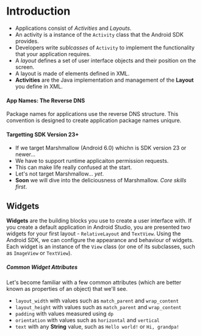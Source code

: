 
# Introduction

* Applications consist of *Activities* and *Layouts*. 
* An activity is a instance of the `Activity` class that the Android SDK provides. 
* Developers write _sublcasses_ of `Activity` to implement the functionality that your application requires. 
* A _layout_ defines a set of user interface objects and their position on the screen.
* A layout is made of elements defined in XML.
* **Activities** are the Java implementation and management of the **Layout** you define in XML.

#### App Names: The Reverse DNS

Package names for applications use the reverse DNS structure. This convention is designed to create application package names uniqure.

#### Targetting SDK Version 23+

* If we target Marshmallow (Android 6.0) whichn is SDK version 23 or newer...
* We have to support runtime applicaiton permission requests.
* This can make life really confused at the start.
* Let's not target Marshmallow... _yet_.
* **Soon** we will dive into the deliciousness of Marshmallow. _Core skills first_.

## Widgets

**Widgets** are the building blocks you use to create a user interface with. If you create a default application in Android Studio, you are presented two widgets for your first layout - `RelativeLayout` and `TextView`. Using the Android SDK, we can configure the appearance and behaviour of widgets. Each widget is an instance of the `View` class (or one of its subclasses, such as `ImageView` or `TextView`).

##### Common Widget Attributes

Let's become familiar with a few common attributes (which are better known as properties of an object) that we'll see.

* `layout_width` with values such as `match_parent` and `wrap_content`
* `layout_height` with values such as `match_parent` and `wrap_content`
* `padding` with values measured using `dp`
* `orientation` with values such as `horizontal` and `vertical`
* `text` with any **String** value, such as `Hello world!` or `Hi, grandpa!`
